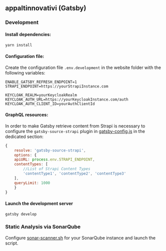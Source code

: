 ## appaltinnovativi (Gatsby)

### Development
#### Install dependencies:
```sh
yarn install 
```

#### Configuration file:
Create the configuration file `.env.development` in the website folder with the following variables:
```
ENABLE_GATSBY_REFRESH_ENDPOINT=1
STRAPI_ENDPOINT=https://yourStrapiInstance.com

KEYCLOAK_REALM=yourKeycloakRealm
KEYCLOAK_AUTH_URL=https://yourKeycloakInstance.com/auth
KEYCLOAK_AUTH_CLIENT_ID=yourAuthClientId
```

#### GraphQL resources:
In order to make Gatsby retrieve content from Strapi is necessary to configure the `gatsby-source-strapi` plugin in [gatsby-config.js](gatsby-config.js) in the dedicated section:
```js
{
    resolve: 'gatsby-source-strapi',
    options: {
    apiURL: process.env.STRAPI_ENDPOINT,
    contentTypes: [ 
        //List of Strapi Content Types
        'contentType1', 'contentType2', 'contentType3'
    ],
    queryLimit: 1000
    }
}
```

#### Launch the development server
```sh
gatsby develop
```

### Static Analysis via SonarQube
Configure [sonar-scanner.sh](sonar-scanner.sh) for your SonarQube instance and launch the script.